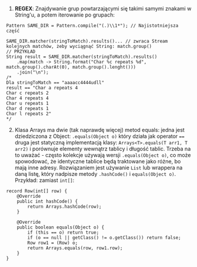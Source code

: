 1. **REGEX**: Znajdywanie grup powtarzającymi się takimi samymi znakami w String'u, 
a potem iterowanie po grupach:
```
Pattern SAME_DIR = Pattern.compile("(.)\\1*"); // Najistotniejsza część

SAME_DIR.matcher(stringToMatch).results()... // zwraca Stream kolejnych matchów, żeby wyciągnąć String: match.group()        
// PRZYKŁAD
String result = SAME_DIR.matcher(stringToMatch).results()
    .map(match -> String.format("Char %c repeats %d", match.group().charAt(0), match.group().lenght()))
    .join("\n");
/* 
Dla stringToMatch == "aaaacc4444udll" 
result == "Char a repeats 4
Char c repeats 2
Char 4 repeats 4
Char u repeats 1
Char d repeats 1
Char l repeats 2"
*/
```

2. Klasa Arrays ma dwie (tak naprawdę więcej) metod equals: jedna jest 
dziedziczona z Object: `.equals(Object o)` który działa jak operator `==` druga jest statyczną implementacją klasy: `Arrays<T>.equals(T arr1, T arr2)` 
i porównuje elementy wewnątrz tablicy i długość tablic. Trzeba na to uważać - często kolekcje używają wersji `.equals(Object o)`, co może spowodować, że 
identyczne tablice będą traktowane jako różne, bo mają inne adresy. Rozwiązaniem jest używanie `List` lub wrappera na daną listę, który nadpisze metody 
`.hashCode()` i `equals(Object o)`. Przykład: zamiast `int[]`: 
```
record Row(int[] row) {
    @Override
    public int hashCode() {
        return Arrays.hashCode(row);
    }

    @Override
    public boolean equals(Object o) {
        if (this == o) return true;
        if (o == null || getClass() != o.getClass()) return false;
        Row row1 = (Row) o;
        return Arrays.equals(row, row1.row);
    }
}
```